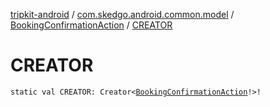 [tripkit-android](../../index.md) / [com.skedgo.android.common.model](../index.md) / [BookingConfirmationAction](index.md) / [CREATOR](./-c-r-e-a-t-o-r.md)

# CREATOR

`static val CREATOR: Creator<`[`BookingConfirmationAction`](index.md)`!>!`